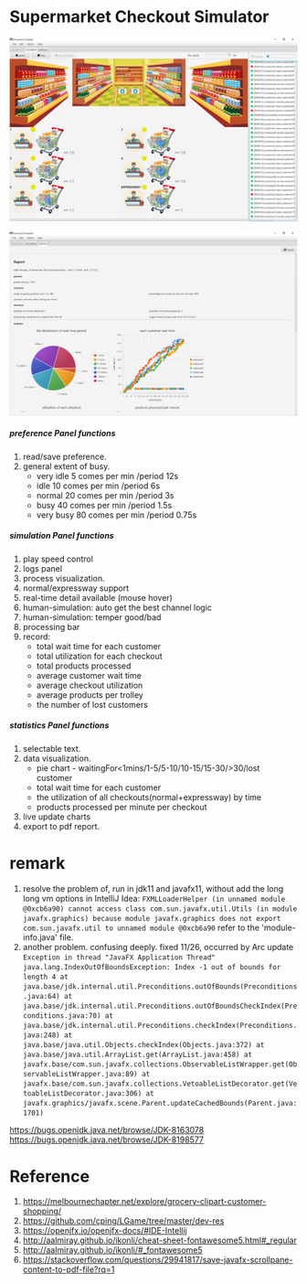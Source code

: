 # Supermarket Checkout Simulator

![demo](src/main/resources/image/screenshot%20(5).png "demo")

![demo](src/main/resources/image/screenshot%20(3).png "demo")


##### preference Panel functions
1. read/save preference.
2. general extent of busy.
    - very idle 5 comes per min /period 12s
    - idle 10 comes per min /period 6s
    - normal 20 comes per min /period 3s
    - busy 40 comes per min /period 1.5s
    - very busy 80 comes per min /period 0.75s

##### simulation Panel functions
1. play speed control
2. logs panel
3. process visualization.
4. normal/expressway support
5. real-time detail available (mouse hover) 
5. human-simulation: auto get the best channel logic
5. human-simulation: temper good/bad
5. processing bar
6. record:
    - total wait time for each customer
    - total utilization for each checkout
    - total products processed
    - average customer wait time 
    - average checkout utilization
    - average products per trolley
    - the number of lost customers
##### statistics Panel functions
1. selectable text.
2. data visualization.
    - pie chart - waitingFor<1mins/1-5/5-10/10-15/15-30/>30/lost customer
    - total wait time for each customer
    - the utilization of all checkouts(normal+expressway) by time
    - products processed per minute per checkout
3. live update charts
2. export to pdf report.

# remark

1. resolve the problem of, run in jdk11 and javafx11, without add the long long vm options in IntelliJ Idea:
`
FXMLLoaderHelper (in unnamed module @0xcb6a90) cannot access class com.sun.javafx.util.Utils (in module javafx.graphics) because module javafx.graphics does not export com.sun.javafx.util to unnamed module @0xcb6a90
`
refer to the 'module-info.java' file.
2. another problem. confusing deeply. fixed 11/26, occurred by Arc update
`
Exception in thread "JavaFX Application Thread" java.lang.IndexOutOfBoundsException: Index -1 out of bounds for length 4
	at java.base/jdk.internal.util.Preconditions.outOfBounds(Preconditions.java:64)
	at java.base/jdk.internal.util.Preconditions.outOfBoundsCheckIndex(Preconditions.java:70)
	at java.base/jdk.internal.util.Preconditions.checkIndex(Preconditions.java:248)
	at java.base/java.util.Objects.checkIndex(Objects.java:372)
	at java.base/java.util.ArrayList.get(ArrayList.java:458)
	at javafx.base/com.sun.javafx.collections.ObservableListWrapper.get(ObservableListWrapper.java:89)
	at javafx.base/com.sun.javafx.collections.VetoableListDecorator.get(VetoableListDecorator.java:306)
	at javafx.graphics/javafx.scene.Parent.updateCachedBounds(Parent.java:1701)
`

https://bugs.openjdk.java.net/browse/JDK-8163078
https://bugs.openjdk.java.net/browse/JDK-8198577

# Reference
1. https://melbournechapter.net/explore/grocery-clipart-customer-shopping/
2. https://github.com/cping/LGame/tree/master/dev-res
3. https://openjfx.io/openjfx-docs/#IDE-Intellij
4. http://aalmiray.github.io/ikonli/cheat-sheet-fontawesome5.html#_regular
5. http://aalmiray.github.io/ikonli/#_fontawesome5
5. https://stackoverflow.com/questions/29941817/save-javafx-scrollpane-content-to-pdf-file?rq=1